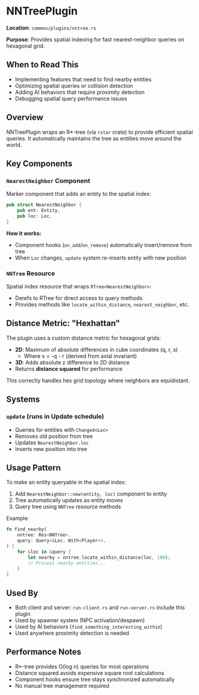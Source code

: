 # NNTreePlugin

**Location**: `common/plugins/nntree.rs`

**Purpose**: Provides spatial indexing for fast nearest-neighbor queries on hexagonal grid.

## When to Read This

- Implementing features that need to find nearby entities
- Optimizing spatial queries or collision detection
- Adding AI behaviors that require proximity detection
- Debugging spatial query performance issues

## Overview

NNTreePlugin wraps an R*-tree (via `rstar` crate) to provide efficient spatial queries. It automatically maintains the tree as entities move around the world.

## Key Components

### `NearestNeighbor` Component
Marker component that adds an entity to the spatial index:
```rust
pub struct NearestNeighbor {
    pub ent: Entity,
    pub loc: Loc,
}
```

**How it works:**
- Component hooks (`on_add`/`on_remove`) automatically insert/remove from tree
- When `Loc` changes, `update` system re-inserts entity with new position

### `NNTree` Resource
Spatial index resource that wraps `RTree<NearestNeighbor>`:
- Derefs to RTree for direct access to query methods
- Provides methods like `locate_within_distance`, `nearest_neighbor`, etc.

## Distance Metric: "Hexhattan"

The plugin uses a custom distance metric for hexagonal grids:
- **2D**: Maximum of absolute differences in cube coordinates (q, r, s)
  - Where s = -q - r (derived from axial invariant)
- **3D**: Adds absolute z difference to 2D distance
- Returns **distance squared** for performance

This correctly handles hex grid topology where neighbors are equidistant.

## Systems

### `update` (runs in Update schedule)
- Queries for entities with `Changed<Loc>`
- Removes old position from tree
- Updates `NearestNeighbor.loc`
- Inserts new position into tree

## Usage Pattern

To make an entity queryable in the spatial index:
1. Add `NearestNeighbor::new(entity, loc)` component to entity
2. Tree automatically updates as entity moves
3. Query tree using `NNTree` resource methods

Example:
```rust
fn find_nearby(
    nntree: Res<NNTree>,
    query: Query<&Loc, With<Player>>,
) {
    for &loc in &query {
        let nearby = nntree.locate_within_distance(loc, 100);
        // Process nearby entities...
    }
}
```

## Used By

- Both client and server: `run-client.rs` and `run-server.rs` include this plugin
- Used by spawner system (NPC activation/despawn)
- Used by AI behaviors (`find_something_interesting_within`)
- Used anywhere proximity detection is needed

## Performance Notes

- R*-tree provides O(log n) queries for most operations
- Distance squared avoids expensive square root calculations
- Component hooks ensure tree stays synchronized automatically
- No manual tree management required
